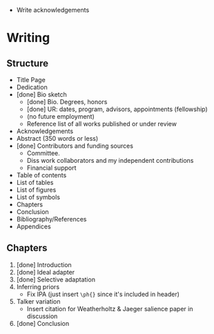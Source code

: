* Write acknowledgements

# Writing

## Structure

* Title Page
* Dedication
* [done] Bio sketch
    * [done] Bio. Degrees, honors
    * [done] UR: dates, program, advisors, appointments (fellowship)
    * (no future employment)
    * Reference list of all works published or under review
* Acknowledgements
* Abstract (350 words or less)
* [done] Contributors and funding sources
    * Committee.
    * Diss work collaborators and my independent contributions
    * Financial support
* Table of contents
* List of tables
* List of figures
* List of symbols
* Chapters
* Conclusion
* Bibliography/References
* Appendices

## Chapters

1. [done] Introduction
2. [done] Ideal adapter
3. [done] Selective adaptation
4. Inferring priors
    * Fix IPA (just insert `\ph{}` since it's included in header)
5. Talker variation
    * Insert citation for Weatherholtz & Jaeger salience paper in discussion
6. [done] Conclusion


